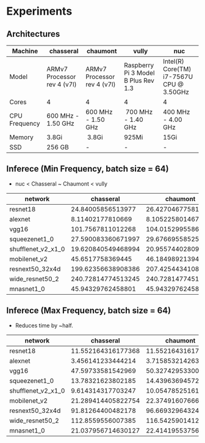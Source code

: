 # Experiments

## Architectures

Machine | chasseral | chaumont | vully | nuc
------- | --------- | -------- | ----- | ---
Model   | ARMv7 Processor rev 4 (v7l) | ARMv7 Processor rev 4 (v7l) | Raspberry Pi 3 Model B Plus Rev 1.3 | Intel(R) Core(TM) i7-7567U CPU @ 3.50GHz
Cores   | 4 | 4 | 4 | 4
CPU Frequency | 600 MHz - 1.50 GHz | 600 MHz - 1.50 GHz | 700 MHz - 1.40 GHz | 400 MHz - 4.00 GHz
Memory  | 3.8Gi | 3.8Gi | 925Mi | 15Gi
SSD     | 256 GB | - | - | -

## Inferece (Min Frequency, batch size = 64)

- nuc < Chasseral ~ Chaumont < vully 

network            | chasseral          | chaumont           | vully              | nuc
------------------ | ------------------ | ------------------ | ------------------ | ------------------
resnet18           | 24.84005856513977  | 26.42704677581787  | 40.22940444946289  | 15.281081199645996
alexnet            | 8.11402177810669   | 8.105225801467896  | 13.021398305892944 | 5.366616249084473
vgg16              | 101.7567811012268  | 104.01529955863953 | -                  | 108.44953751564026
squeezenet1_0      | 27.590083360671997 | 29.676695585250854 | 46.622406244277954 | 13.128862142562866
shufflenet_v2_x1_0 | 19.620840549468994 | 20.95574402809143  | 30.22733044624328  | 3.6513442993164062
mobilenet_v2       | 45.6517758369445   | 46.18498921394348  | 71.71534514427185  | 14.092108964920044
resnext50_32x4d    | 199.62356638908386 | 207.4254434108734  | -                  | 45.6517758369445
wide_resnet50_2    | 240.72814774513245 | 240.72814774513245 | -                  | 94.99188375473022
mnasnet1_0         | 45.94329762458801  |  45.94329762458801 | 66.80983400344849  | 10.370497941970825

## Inferece (Max Frequency, batch size = 64)

- Reduces time by ~half.

network            | chasseral          | chaumont           | vully              | nuc
------------------ | ------------------ | ------------------ | ------------------ | ------------------
resnet18           | 11.552164316177368 | 11.552164316177368 | 23.069685697555542 | 1.947460651397705
alexnet            | 3.456141233444214  | 3.715853214263916  | 7.6465020179748535 | 1.2686805725097656
vgg16              | 47.59733581542969  | 50.32742953300476  | -                  | 13.290011405944824
squeezenet1_0      | 13.78321623802185  | 14.439636945724487 | 29.150596141815186 | 1.8198413848876953
shufflenet_v2_x1_0 | 9.614314317703247  | 10.054785251617432 | 18.19705104827881  | 1.4184632301330566
mobilenet_v2       | 21.289414405822754 | 22.374916076660156 | 45.99337959289551  | 1.8262932300567627
resnext50_32x4d    | 91.81264400482178  | 96.66932964324951  | -                  | 7.414341449737549
wide_resnet50_2    | 112.8559556007385  | 116.54259014129639 | -                  | 12.193432569503784
mnasnet1_0         | 21.037956714630127 | 22.41419553756714  | 38.20164442062378  | 1.5159218311309814

